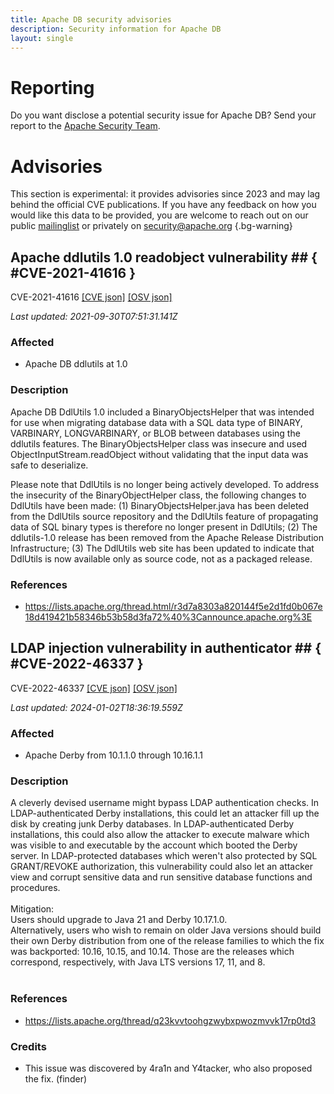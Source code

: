 ```yaml
---
title: Apache DB security advisories
description: Security information for Apache DB
layout: single
---
```


# Reporting

Do you want disclose a potential security issue for Apache DB? Send your report to the [Apache Security Team](mailto:security@apache.org).

# Advisories

This section is experimental: it provides advisories since 2023 and may lag behind the official CVE publications. If you have any feedback on how you would like this data to be provided, you are welcome to reach out on our public [mailinglist](/mailinglist) or privately on [security@apache.org](mailto:security@apache.org)
{.bg-warning}

## Apache ddlutils 1.0 readobject vulnerability ## { #CVE-2021-41616 }

CVE-2021-41616 [\[CVE json\]](./CVE-2021-41616.cve.json) [\[OSV json\]](./CVE-2021-41616.osv.json)



_Last updated: 2021-09-30T07:51:31.141Z_

### Affected

* Apache DB ddlutils at 1.0


### Description

Apache DB DdlUtils 1.0 included a BinaryObjectsHelper that was intended for use when migrating database data with a SQL data type of BINARY, VARBINARY, LONGVARBINARY, or BLOB between databases using the ddlutils features. The BinaryObjectsHelper  class was insecure and used ObjectInputStream.readObject without validating that the input data was safe to deserialize.

Please note that DdlUtils is no longer being actively developed. To address the insecurity of the BinaryObjectHelper class, the following changes to DdlUtils have been made: (1) BinaryObjectsHelper.java has been deleted from the DdlUtils source repository and the DdlUtils feature of propagating data of SQL binary types is therefore no longer present in DdlUtils; (2) The ddlutils-1.0 release has been removed from the Apache Release Distribution Infrastructure; (3) The DdlUtils web site has been updated to indicate that DdlUtils is now available only as source code, not as a packaged release.

### References
* https://lists.apache.org/thread.html/r3d7a8303a820144f5e2d1fd0b067e18d419421b58346b53b58d3fa72%40%3Cannounce.apache.org%3E


## LDAP injection vulnerability in authenticator ## { #CVE-2022-46337 }

CVE-2022-46337 [\[CVE json\]](./CVE-2022-46337.cve.json) [\[OSV json\]](./CVE-2022-46337.osv.json)



_Last updated: 2024-01-02T18:36:19.559Z_

### Affected

* Apache Derby from 10.1.1.0 through 10.16.1.1


### Description

A cleverly devised username might bypass LDAP authentication checks. In 
LDAP-authenticated Derby installations, this could let an attacker fill 
up the disk by creating junk Derby databases. In LDAP-authenticated 
Derby installations, this could also allow the attacker to execute 
malware which was visible to and executable by the account which booted 
the Derby server. In LDAP-protected databases which weren't also 
protected by SQL GRANT/REVOKE authorization, this vulnerability could 
also let an attacker view and corrupt sensitive data and run sensitive 
database functions and procedures.
<br>
<br>Mitigation:
<br>Users should upgrade to Java 21 and Derby 10.17.1.0.
<br>Alternatively, users who wish to remain on older Java versions should 
build their own Derby distribution from one of the release families to 
which the fix was backported: 10.16, 10.15, and 10.14. Those are the 
releases which correspond, respectively, with Java LTS versions 17, 11, 
and 8.
<br>
<br>

### References
* https://lists.apache.org/thread/q23kvvtoohgzwybxpwozmvvk17rp0td3


### Credits
* This issue was discovered by ﻿4ra1n and Y4tacker, who also proposed the fix. (finder)
